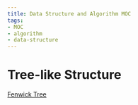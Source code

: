 ```yaml
---
title: Data Structure and Algorithm MOC
tags:
- MOC
- algorithm
- data-structure
---
```


# Tree-like Structure

[Fenwick Tree](data_structure_and_algorithm/tree/fenwick_tree.md)